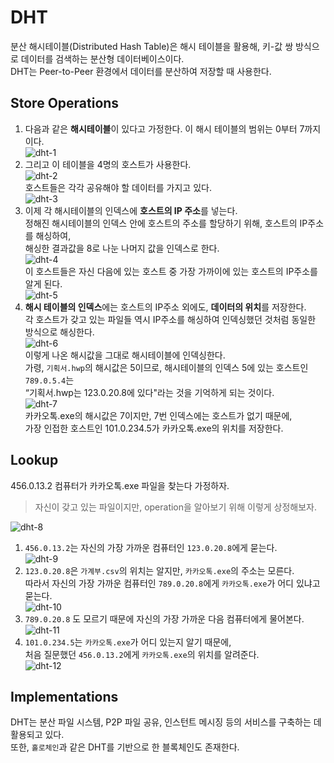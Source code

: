 # DHT
분산 해시테이블(Distributed Hash Table)은 해시 테이블을 활용해, 키-값 쌍 방식으로 데이터를 검색하는 분산형 데이터베이스이다.  
DHT는 Peer-to-Peer 환경에서 데이터를 분산하여 저장할 때 사용한다.  


## Store Operations
1. 다음과 같은 **해시테이블**이 있다고 가정한다. 이 해시 테이블의 범위는 0부터 7까지이다.  
![dht-1]()  
2. 그리고 이 테이블을 4명의 호스트가 사용한다.  
![dht-2]()  
호스트들은 각각 공유해야 할 데이터를 가지고 있다.  
![dht-3]()  
3. 이제 각 해시테이블의 인덱스에 **호스트의 IP 주소**를 넣는다.  
정해진 해시테이블의 인덱스 안에 호스트의 주소를 할당하기 위해, 호스트의 IP주소를 해싱하여,  
해싱한 결과값을 8로 나눈 나머지 값을 인덱스로 한다.  
![dht-4]()  
이 호스트들은 자신 다음에 있는 호스트 중 가장 가까이에 있는 호스트의 IP주소를 알게 된다.  
![dht-5]()  
4. **해시 테이블의 인덱스**에는 호스트의 IP주소 외에도, **데이터의 위치**를 저장한다.  
각 호스트가 갖고 있는 파일들 역시 IP주소를 해싱하여 인덱싱했던 것처럼 동일한 방식으로 해싱한다.  
![dht-6]()  
이렇게 나온 해시값을 그대로 해시테이블에 인덱싱한다.  
가령, `기획서.hwp`의 해시값은 5이므로, 해시테이블의 인덱스 5에 있는 호스트인 `789.0.5.4`는  
“기획서.hwp는 123.0.20.8에 있다"라는 것을 기억하게 되는 것이다.  
![dht-7]()  
카카오톡.exe의 해시값은 7이지만, 7번 인덱스에는 호스트가 없기 때문에,  
가장 인접한 호스트인 101.0.234.5가 카카오톡.exe의 위치를 저장한다.  

## Lookup
456.0.13.2 컴퓨터가 카카오톡.exe 파일을 찾는다 가정하자.  
> 자신이 갖고 있는 파일이지만, operation을 알아보기 위해 이렇게 상정해보자.  

![dht-8]()  
1. `456.0.13.2`는 자신의 가장 가까운 컴퓨터인 `123.0.20.8`에게 묻는다.  
![dht-9]()  
2. `123.0.20.8`은 `가계부.csv`의 위치는 알지만, `카카오톡.exe`의 주소는 모른다.  
따라서 자신의 가장 가까운 컴퓨터인 `789.0.20.8`에게 `카카오톡.exe`가 어디 있냐고 묻는다.  
![dht-10]()  
3. `789.0.20.8` 도 모르기 때문에 자신의 가장 가까운 다음 컴퓨터에게 물어본다.  
![dht-11]()  
4. `101.0.234.5`는 `카카오톡.exe`가 어디 있는지 알기 때문에,  
처음 질문했던 `456.0.13.2`에게 `카카오톡.exe`의 위치를 알려준다.  
![dht-12]()  


## Implementations
DHT는 분산 파일 시스템, P2P 파일 공유, 인스턴트 메시징 등의 서비스를 구축하는 데 활용되고 있다.  
또한, `홀로체인`과 같은 DHT를 기반으로 한 블록체인도 존재한다.  